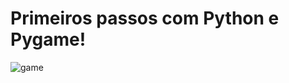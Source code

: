 # Primeiros passos com Python e Pygame!
![game](https://user-images.githubusercontent.com/111186037/212572482-dd78480c-8f6e-4e37-82d3-60059e8ffcec.gif)
